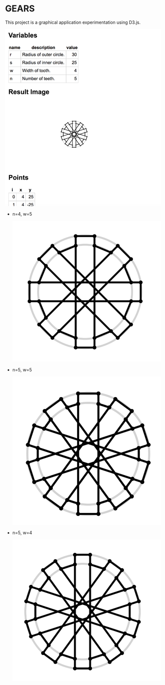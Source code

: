 # GEARS

This project is a graphical application experimentation using D3.js.

![](https://raw.githubusercontent.com/ijokarumawak/gears/master/images/screenshot.png)

- n=4, w=5

    ![](https://raw.githubusercontent.com/ijokarumawak/gears/master/images/n4w5.png)

- n=5, w=5

    ![](https://raw.githubusercontent.com/ijokarumawak/gears/master/images/n5w5.png)

- n=5, w=4

    ![](https://raw.githubusercontent.com/ijokarumawak/gears/master/images/n5w4.png)
